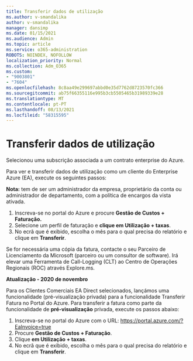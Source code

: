 ```yaml
---
title: Transferir dados de utilização
ms.author: v-smandalika
author: v-smandalika
manager: dansimp
ms.date: 01/15/2021
ms.audience: Admin
ms.topic: article
ms.service: o365-administration
ROBOTS: NOINDEX, NOFOLLOW
localization_priority: Normal
ms.collection: Adm_O365
ms.custom:
- "9003801"
- "7604"
ms.openlocfilehash: 8c8aa49e299697abbd0e35d7762d8723570fc366
ms.sourcegitcommit: ab75f66355116e995b3cb5505465b31989339e28
ms.translationtype: MT
ms.contentlocale: pt-PT
ms.lasthandoff: 08/13/2021
ms.locfileid: "58315595"
---
```

# <a name="download-usage-data"></a>Transferir dados de utilização

Selecionou uma subscrição associada a um contrato enterprise do Azure.

Para ver e transferir dados de utilização como um cliente do Enterprise Azure (EA), execute os seguintes passos:

**Nota:** tem de ser um administrador da empresa, proprietário da conta ou administrador de departamento, com a política de encargos da vista ativada. 

1. Inscreva-se no portal do Azure e procure **Gestão de Custos + Faturação.**
2. Selecione um perfil de faturação e **clique em Utilização + taxas**.
3. No ecrã que é exibido, escolha o mês para o qual precisa do relatório e clique em **Transferir**.

Se for necessária uma cópia da fatura, contacte o seu Parceiro de Licenciamento da Microsoft (parceiro ou um consultor de software). Irá elevar uma Ferramenta de Call-Logging (CLT) ao Centro de Operações Regionais (ROC) através Explore.ms.

**Atualização - 2020 de novembro**

Para os Clientes Comerciais EA Direct selecionados,  lançámos uma funcionalidade (pré-visualização privada) para a funcionalidade Transferir Fatura no Portal do Azure. Para transferir a fatura como parte da funcionalidade de **pré-visualização** privada, execute os passos abaixo:

1. Inscreva-se no portal do Azure com o URL: https://portal.azure.com/?EaInvoice=true 
2. Procure **Gestão de Custos + Faturação**. 
3. Clique **em Utilização + taxas**. 
4. No ecrã que é exibido, escolha o mês para o qual precisa do relatório e clique em **Transferir**.